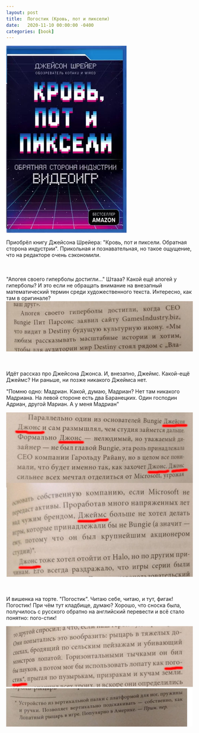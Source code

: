 ```yaml
---
layout: post
title:  Погостик (Кровь, пот и пиксели)
date:   2020-11-10 00:00:00 -0400
categories: [book]
---
```


![](/images/bloodpixels-1.jpg)

Приобрёл книгу Джейсона Шрейера: "Кровь, пот и пиксели. Обратная сторона индустрии". Прикольная и познавательная, но такое ощущение, что на редакторе очень сэкономили.

<br><br>
"Апогея своего гиперболы достигли..." Штааа? Какой ещё апогей у гиперболы? И это если не обращать внимание на внезапный математический термин среди художественного текста. Интересно, как там в оригинале?
![](/images/bloodpixels-3.jpg)

<br><br>
Идёт рассказ про Джейсона Джонса. И, внезапно, Джеймс. Какой-ещё Джеймс? Ни раньше, ни позже никакого Джеймса нет.

"Помню одно: Мадриан. Какой, думаю, Мадриан? Нет там никакого Мадриана. На левой стороне есть два Баранецких. Один господин Адриан, другой Мариан. А у меня Мадриан"

![](/images/bloodpixels-4.jpg)

<br><br>
И вишенка на торте. "Погостик". Читаю себе, читаю, и тут, фигак! Погостик! При чём тут кладбище, думаю? Хорошо, что сноска была, получилось с русского обратно на английский перевести и всё стало понятно: пого-стик!

![](/images/bloodpixels-2.jpg)

